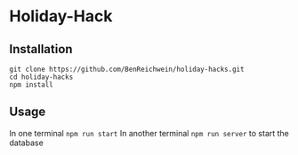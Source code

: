 # Holiday-Hack

## Installation

```
git clone https://github.com/BenReichwein/holiday-hacks.git
cd holiday-hacks
npm install
```

## Usage

In one terminal `npm run start`
In another terminal `npm run server` to start the database

